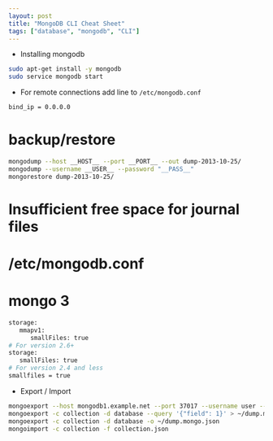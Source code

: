 ```yaml
---
layout: post
title: "MongoDB CLI Cheat Sheet"
tags: ["database", "mongodb", "CLI"]
---
```


- Installing mongodb

```bash
sudo apt-get install -y mongodb
sudo service mongodb start
```

- For remote connections add  line to `/etc/mongodb.conf`

```bash
bind_ip = 0.0.0.0
```

# backup/restore
```bash
mongodump --host __HOST__ --port __PORT__ --out dump-2013-10-25/
mongodump --username __USER__ --password "__PASS__"
mongorestore dump-2013-10-25/
```

# Insufficient free space for journal files
# /etc/mongodb.conf
# mongo 3
```bash
storage:
   mmapv1:
      smallFiles: true
# For version 2.6+
storage:
   smallFiles: true
# For version 2.4 and less
smallfiles = true
```

* Export / Import

```bash
mongoexport --host mongodb1.example.net --port 37017 --username user --password pass --collection contacts --out mdb.json
mongoexport -c collection -d database --query '{"field": 1}' > ~/dump.mongo.json		// export to JSON
mongoexport -c collection -d database -o ~/dump.mongo.json								// export to JSON
mongoimport -c collection -f collection.json
```